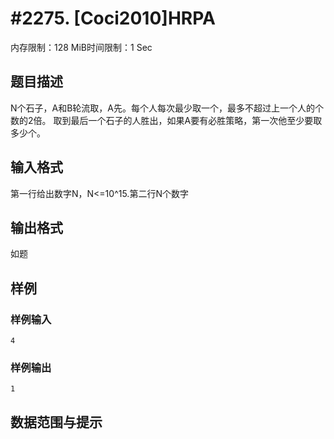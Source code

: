 # #2275. [Coci2010]HRPA 

内存限制：128 MiB时间限制：1 Sec

## 题目描述

N个石子，A和B轮流取，A先。每个人每次最少取一个，最多不超过上一个人的个数的2倍。
取到最后一个石子的人胜出，如果A要有必胜策略，第一次他至少要取多少个。

## 输入格式

第一行给出数字N，N<=10^15.第二行N个数字

## 输出格式

如题

## 样例

### 样例输入

    
    4
    

### 样例输出

    
    1
    

## 数据范围与提示

